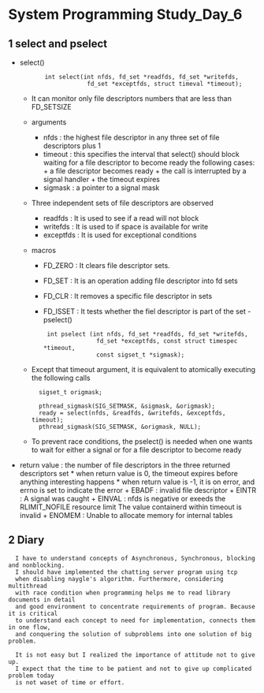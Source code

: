 # System Programming Study_Day_6

## 1 select and pselect

   - select()

                int select(int nfds, fd_set *readfds, fd_set *writefds, 
                            fd_set *exceptfds, struct timeval *timeout);
        
      - It can monitor only file descriptors numbers that are less than FD_SETSIZE
      - arguments 
          * nfds : the highest file descriptor in any three set of file descriptors plus 1
          * timeout : this specifies the interval that select() should block waiting 
                        for a file descriptor to become ready the following cases:
                      + a file descriptor becomes ready
                      + the call is interrupted by a signal handler
                      + the timeout expires
          * sigmask : a pointer to a signal mask
  
      - Three independent sets of file descriptors are observed
          * readfds : It is used to see if a read will not block
          * writefds : It is used to if space is available for write
          * exceptfds : It is used for exceptional conditions
      - macros
          * FD_ZERO : It clears file descriptor sets.
          * FD_SET : It is an operation adding file descriptor into fd sets
          * FD_CLR : It removes a specific file descriptor in sets
          * FD_ISSET : It tests whether the fiel descriptor is part of the set
    - pselect()
 
 
                 int pselect (int nfds, fd_set *readfds, fd_set *writefds,
                               fd_set *exceptfds, const struct timespec *timeout,
                               const sigset_t *sigmask);
        
        

       - Except that timeout argument, it is equivalent to atomically executing the following calls
            
               sigset_t origmask;
               
               pthread_sigmask(SIG_SETMASK, &sigmask, &origmask);
               ready = select(nfds, &readfds, &writefds, &exceptfds, timeout);
               pthread_sigmask(SIG_SETMASK, &origmask, NULL);

       - To prevent race conditions, the pselect() is needed when one wants to wait for either a signal
          or for a file descriptor to become ready

   - return value : the number of file descriptors in the three returned descriptors set
            * when return value is 0, the timeout expires before anything interesting happens
            * when return value is -1, it is on error, and errno is set to indicate the error
                     + EBADF : invalid file descriptor
                     + EINTR : A signal was caught
                     + EINVAL : nfds is negative or exeeds the RLIMIT_NOFILE resource limit
                           The value containerd within timeout is invalid
                     + ENOMEM : Unable to allocate memory for internal tables


## 2 Diary

      I have to understand concepts of Asynchronous, Synchronous, blocking and nonblocking.
      I should have implemented the chatting server program using tcp 
      when disabling naygle's algorithm. Furthermore, considering multithread 
      with race condition when programming helps me to read library documents in detail 
      and good environment to concentrate requirements of program. Because it is critical
      to understand each concept to need for implementation, connects them in one flow, 
      and conquering the solution of subproblems into one solution of big problem. 
     
      It is not easy but I realized the importance of attitude not to give up.
      I expect that the time to be patient and not to give up complicated problem today 
      is not waset of time or effort.
      
